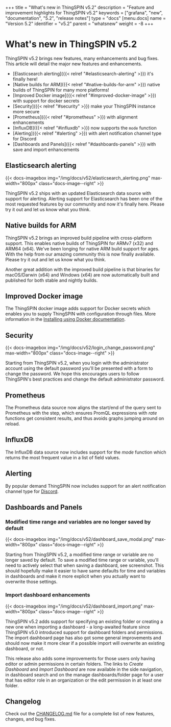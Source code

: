 +++
title = "What's new in ThingSPIN v5.2"
description = "Feature and improvement highlights for ThingSPIN v5.2"
keywords = ["grafana", "new", "documentation", "5.2", "release notes"]
type = "docs"
[menu.docs]
name = "Version 5.2"
identifier = "v5.2"
parent = "whatsnew"
weight = -8
+++

# What's new in ThingSPIN v5.2

ThingSPIN v5.2 brings new features, many enhancements and bug fixes. This article will detail the major new features and enhancements.

- [Elasticsearch alerting]({{< relref "#elasticsearch-alerting" >}}) it's finally here!
- [Native builds for ARM]({{< relref "#native-builds-for-arm" >}}) native builds of ThingSPIN for many more platforms!
- [Improved Docker image]({{< relref "#improved-docker-image" >}}) with support for docker secrets
- [Security]({{< relref "#security" >}}) make your ThingSPIN instance more secure
- [Prometheus]({{< relref "#prometheus" >}}) with alignment enhancements
- [InfluxDB]({{< relref "#influxdb" >}}) now supports the `mode` function
- [Alerting]({{< relref "#alerting" >}}) with alert notification channel type for Discord
- [Dashboards and Panels]({{< relref "#dashboards-panels" >}}) with save and import enhancements

## Elasticsearch alerting

{{< docs-imagebox img="/img/docs/v52/elasticsearch_alerting.png" max-width="800px" class="docs-image--right" >}}

ThingSPIN v5.2 ships with an updated Elasticsearch data source with support for alerting. Alerting support for Elasticsearch has been one of
the most requested features by our community and now it's finally here. Please try it out and let us know what you think.

<div class="clearfix"></div>

## Native builds for ARM

ThingSPIN v5.2 brings an improved build pipeline with cross-platform support. This enables native builds of ThingSPIN for ARMv7 (x32) and ARM64 (x64).
We've been longing for native ARM build support for ages. With the help from our amazing community this is now finally available.
Please try it out and let us know what you think.

Another great addition with the improved build pipeline is that binaries for macOS/Darwin (x64) and Windows (x64) are now automatically built and
published for both stable and nightly builds.

## Improved Docker image

The ThingSPIN docker image adds support for Docker secrets which enables you to supply ThingSPIN with configuration through files. More
information in the [Installing using Docker documentation](/installation/docker/#reading-secrets-from-files-support-for-docker-secrets).

## Security

{{< docs-imagebox img="/img/docs/v52/login_change_password.png" max-width="800px" class="docs-image--right" >}}

Starting from ThingSPIN v5.2, when you login with the administrator account using the default password you'll be presented with a form to change the password.
We hope this encourages users to follow ThingSPIN's best practices and change the default administrator password.

<div class="clearfix"></div>

## Prometheus

The Prometheus data source now aligns the start/end of the query sent to Prometheus with the step, which ensures PromQL expressions with *rate*
functions get consistent results, and thus avoids graphs jumping around on reload.

## InfluxDB

The InfluxDB data source now includes support for the *mode* function which returns the most frequent value in a list of field values.

## Alerting

By popular demand ThingSPIN now includes support for an alert notification channel type for [Discord](https://discordapp.com/).

## Dashboards and Panels

### Modified time range and variables are no longer saved by default

{{< docs-imagebox img="/img/docs/v52/dashboard_save_modal.png" max-width="800px" class="docs-image--right" >}}

Starting from ThingSPIN v5.2, a modified time range or variable are no longer saved by default. To save a modified
time range or variable, you'll need to actively select that when saving a dashboard, see screenshot.
This should hopefully make it easier to have same defaults for time and variables in dashboards and make it more explicit
when you actually want to overwrite those settings.

<div class="clearfix"></div>

### Import dashboard enhancements

{{< docs-imagebox img="/img/docs/v52/dashboard_import.png" max-width="800px" class="docs-image--right" >}}

ThingSPIN v5.2 adds support for specifying an existing folder or creating a new one when importing a dashboard - a long-awaited feature since
ThingSPIN v5.0 introduced support for dashboard folders and permissions. The import dashboard page has also got some general improvements
and should now make it more clear if a possible import will overwrite an existing dashboard, or not.

This release also adds some improvements for those users only having editor or admin permissions in certain folders. The links to
*Create Dashboard* and *Import Dashboard* are now available in the side navigation, in dashboard search and on the manage dashboards/folder page for a
user that has editor role in an organization or the edit permission in at least one folder.

<div class="clearfix"></div>

## Changelog

Check out the [CHANGELOG.md](https://github.com/grafana/grafana/blob/master/CHANGELOG.md) file for a complete list
of new features, changes, and bug fixes.
